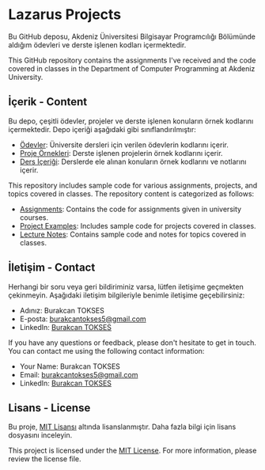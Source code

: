 # Lazarus Projects

Bu GitHub deposu, Akdeniz Üniversitesi Bilgisayar Programcılığı Bölümünde aldığım ödevleri ve derste işlenen kodları içermektedir.

This GitHub repository contains the assignments I've received and the code covered in classes in the Department of Computer Programming at Akdeniz University.

## İçerik - Content

Bu depo, çeşitli ödevler, projeler ve derste işlenen konuların örnek kodlarını içermektedir. Depo içeriği aşağıdaki gibi sınıflandırılmıştır:

- [Ödevler](/Assignments): Üniversite dersleri için verilen ödevlerin kodlarını içerir.
- [Proje Örnekleri](/Projects): Derste işlenen projelerin örnek kodlarını içerir.
- [Ders İçeriği](/Lecture-Notes): Derslerde ele alınan konuların örnek kodlarını ve notlarını içerir.

This repository includes sample code for various assignments, projects, and topics covered in classes. The repository content is categorized as follows:

- [Assignments](/Assignments): Contains the code for assignments given in university courses.
- [Project Examples](/Projects): Includes sample code for projects covered in classes.
- [Lecture Notes](/Lecture-Notes): Contains sample code and notes for topics covered in classes.

## İletişim - Contact

Herhangi bir soru veya geri bildiriminiz varsa, lütfen iletişime geçmekten çekinmeyin. Aşağıdaki iletişim bilgileriyle benimle iletişime geçebilirsiniz:

- Adınız: Burakcan TOKSES
- E-posta: burakcantokses5@gmail.com
- LinkedIn: [Burakcan TOKSES](https://www.linkedin.com/in/burakcan-tokses/)

If you have any questions or feedback, please don't hesitate to get in touch. You can contact me using the following contact information:

- Your Name: Burakcan TOKSES
- Email: burakcantokses5@gmail.com
- LinkedIn: [Burakcan TOKSES](https://www.linkedin.com/in/burakcan-tokses/)

## Lisans - License

Bu proje, [MIT Lisansı](LICENSE) altında lisanslanmıştır. Daha fazla bilgi için lisans dosyasını inceleyin.

This project is licensed under the [MIT License](LICENSE). For more information, please review the license file.



